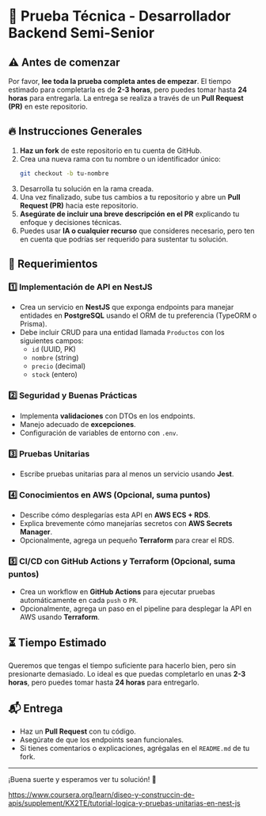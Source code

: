 # 📝 Prueba Técnica - Desarrollador Backend Semi-Senior

## ⚠️ Antes de comenzar

Por favor, **lee toda la prueba completa antes de empezar**. El tiempo estimado para completarla es de **2-3 horas**, pero puedes tomar hasta **24 horas** para entregarla. La entrega se realiza a través de un **Pull Request (PR)** en este repositorio.

## 🔥 Instrucciones Generales

1. **Haz un fork** de este repositorio en tu cuenta de GitHub.
2. Crea una nueva rama con tu nombre o un identificador único:
   ```bash
   git checkout -b tu-nombre
   ```
3. Desarrolla tu solución en la rama creada.
4. Una vez finalizado, sube tus cambios a tu repositorio y abre un **Pull Request (PR)** hacia este repositorio.
5. **Asegúrate de incluir una breve descripción en el PR** explicando tu enfoque y decisiones técnicas.
6. Puedes usar **IA o cualquier recurso** que consideres necesario, pero ten en cuenta que podrías ser requerido para sustentar tu solución.

## 📌 Requerimientos

### 1️⃣ Implementación de API en NestJS

- Crea un servicio en **NestJS** que exponga endpoints para manejar entidades en **PostgreSQL** usando el ORM de tu preferencia (TypeORM o Prisma).
- Debe incluir CRUD para una entidad llamada `Productos` con los siguientes campos:
  - `id` (UUID, PK)
  - `nombre` (string)
  - `precio` (decimal)
  - `stock` (entero)

### 2️⃣ Seguridad y Buenas Prácticas

- Implementa **validaciones** con DTOs en los endpoints.
- Manejo adecuado de **excepciones**.
- Configuración de variables de entorno con `.env`.

### 3️⃣ Pruebas Unitarias

- Escribe pruebas unitarias para al menos un servicio usando **Jest**.

### 4️⃣ Conocimientos en AWS (Opcional, suma puntos)

- Describe cómo desplegarías esta API en **AWS ECS + RDS**.
- Explica brevemente cómo manejarías secretos con **AWS Secrets Manager**.
- Opcionalmente, agrega un pequeño **Terraform** para crear el RDS.

### 5️⃣ CI/CD con GitHub Actions y Terraform (Opcional, suma puntos)

- Crea un workflow en **GitHub Actions** para ejecutar pruebas automáticamente en cada `push` o `PR`.
- Opcionalmente, agrega un paso en el pipeline para desplegar la API en AWS usando **Terraform**.

## ⏳ Tiempo Estimado

Queremos que tengas el tiempo suficiente para hacerlo bien, pero sin presionarte demasiado. Lo ideal es que puedas completarlo en unas **2-3 horas**, pero puedes tomar hasta **24 horas** para entregarlo.

## 📬 Entrega

- Haz un **Pull Request** con tu código.
- Asegúrate de que los endpoints sean funcionales.
- Si tienes comentarios o explicaciones, agrégalas en el `README.md` de tu fork.

---

¡Buena suerte y esperamos ver tu solución! 🚀

https://www.coursera.org/learn/diseo-y-construccin-de-apis/supplement/KX2TE/tutorial-logica-y-pruebas-unitarias-en-nest-js
